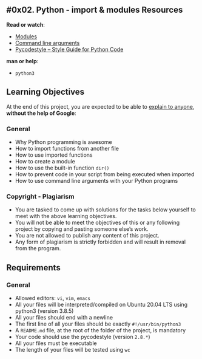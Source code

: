 #0x02. Python - import & modules
Resources
---------

**Read or watch**:

*   [Modules](/rltoken/SY-cMfnwbHoPFaJ-D_LWig "Modules")
*   [Command line arguments](/rltoken/5e3TphtJ6WSVkWsdd2eX_A "Command line arguments")
*   [Pycodestyle – Style Guide for Python Code](/rltoken/FlkAJ_kPXHC4Y65WrRvA4A "Pycodestyle -- Style Guide for Python Code")

**man or help**:

*   `python3`

Learning Objectives
-------------------

At the end of this project, you are expected to be able to [explain to anyone](/rltoken/wwTE_cGg7Ug-Vp3IQ6tmXA "explain to anyone"), **without the help of Google**:

### General

*   Why Python programming is awesome
*   How to import functions from another file
*   How to use imported functions
*   How to create a module
*   How to use the built-in function `dir()`
*   How to prevent code in your script from being executed when imported
*   How to use command line arguments with your Python programs

### Copyright - Plagiarism

*   You are tasked to come up with solutions for the tasks below yourself to meet with the above learning objectives.
*   You will not be able to meet the objectives of this or any following project by copying and pasting someone else’s work.
*   You are not allowed to publish any content of this project.
*   Any form of plagiarism is strictly forbidden and will result in removal from the program.

Requirements
------------

### General

*   Allowed editors: `vi`, `vim`, `emacs`
*   All your files will be interpreted/compiled on Ubuntu 20.04 LTS using python3 (version 3.8.5)
*   All your files should end with a newline
*   The first line of all your files should be exactly `#!/usr/bin/python3`
*   A `README.md` file, at the root of the folder of the project, is mandatory
*   Your code should use the pycodestyle (version `2.8.*`)
*   All your files must be executable
*   The length of your files will be tested using `wc`
